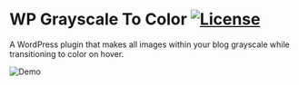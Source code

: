 # WP Grayscale To Color [![License](https://img.shields.io/badge/license-GPL--2.0%2B-green.svg)](http://www.gnu.org/licenses/gpl-2.0.html)
A WordPress plugin that makes all images within your blog grayscale while transitioning to color on hover.

![Demo](https://cloud.githubusercontent.com/assets/6676674/15449710/d00b7356-1f53-11e6-8c14-11cb0595ed3a.gif)
